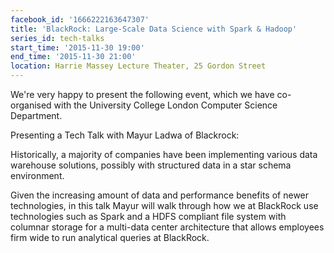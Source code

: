 ```yaml
---
facebook_id: '1666222163647307'
title: 'BlackRock: Large-Scale Data Science with Spark & Hadoop'
series_id: tech-talks
start_time: '2015-11-30 19:00'
end_time: '2015-11-30 21:00'
location: Harrie Massey Lecture Theater, 25 Gordon Street
---
```


We're very happy to present the following event, which we have co-organised with the University College London Computer Science Department.  

Presenting a Tech Talk with Mayur Ladwa of Blackrock:  

Historically, a majority of companies have been implementing various data warehouse solutions, possibly with structured data in a star schema environment.   

Given the increasing amount of data and performance benefits of newer technologies, in this talk Mayur will walk through how we at BlackRock use technologies such as Spark and a HDFS compliant file system with columnar storage for a multi-data center architecture that allows employees firm wide to run analytical queries at BlackRock.
